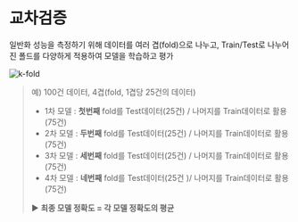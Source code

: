 # 교차검증

일반화 성능을 측정하기 위해 데이터를 여러 겹(fold)으로 나누고, Train/Test로 나누어진 폴드를 다양하게 적용하여 모델을 학습하고 평가



![k-fold](https://www.researchgate.net/profile/Halil_Bisgin/publication/228403467/figure/fig2/AS:302039595798534@1449023259454/k-fold-cross-validation-scheme-example.png)



> 예) 100건 데이터, 4겹(fold, 1겹당 25건의 데이터)
>
> - 1차 모델 : __첫번째__ fold를 Test데이터(25건) / 나머지를 Train데이터로 활용(75건)
> - 2차 모델 : __두번째__ fold를 Test데이터(25건) / 나머지를 Train데이터로 활용(75건)
> - 3차 모델 : __세번째__ fold를 Test데이터(25건) / 나머지를 Train데이터로 활용(75건)
> - 4차 모델 : __네번째__ fold를 Test데이터(25건 )/ 나머지를 Train데이터로 활용(75건)
>
> :arrow_forward: ​**최종 모델 정확도  = 각 모델 정확도의 평균**